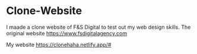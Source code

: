 # Clone-Website



I maade a clone website of F&S Digital to test out my web design skills. 
The original website https://www.fsdigitalagency.com

My website https://clonehaha.netlify.app/#
